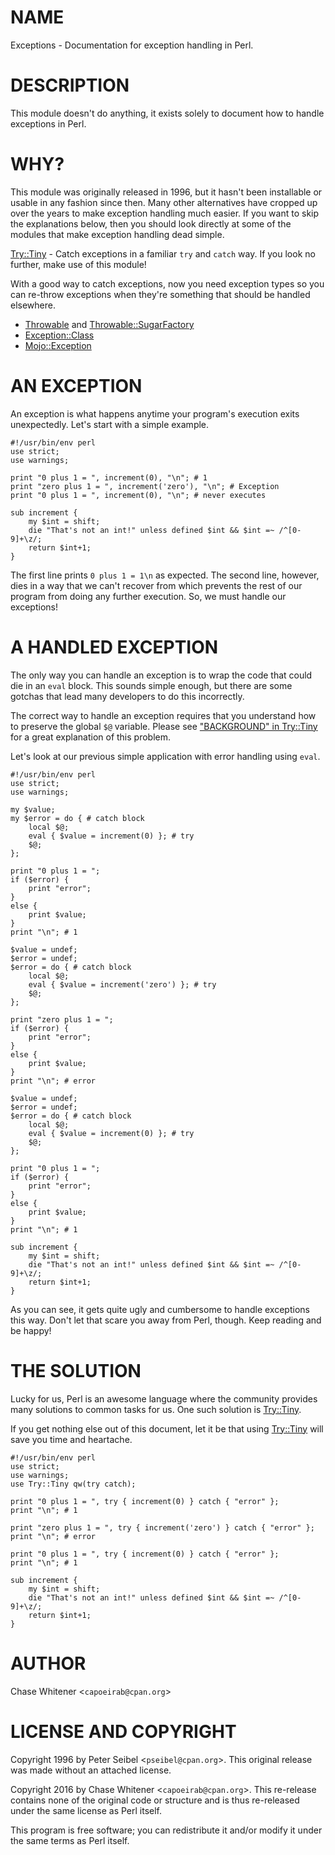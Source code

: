 # NAME

Exceptions - Documentation for exception handling in Perl.

# DESCRIPTION

This module doesn't do anything, it exists solely to document how to handle
exceptions in Perl.

# WHY?

This module was originally released in 1996, but it hasn't been installable or
usable in any fashion since then. Many other alternatives have cropped up over
the years to make exception handling much easier. If you want to skip the
explanations below, then you should look directly at some of the modules that
make exception handling dead simple.

[Try::Tiny](https://metacpan.org/pod/Try::Tiny) - Catch exceptions in a familiar `try` and `catch` way. If you
look no further, make use of this module!

With a good way to catch exceptions, now you need exception types so you can
re-throw exceptions when they're something that should be handled elsewhere.

- [Throwable](https://metacpan.org/pod/Throwable) and [Throwable::SugarFactory](https://metacpan.org/pod/Throwable::SugarFactory)
- [Exception::Class](https://metacpan.org/pod/Exception::Class)
- [Mojo::Exception](https://metacpan.org/pod/Mojo::Exception)

# AN EXCEPTION

An exception is what happens anytime your program's execution exits
unexpectedly. Let's start with a simple example.

    #!/usr/bin/env perl
    use strict;
    use warnings;

    print "0 plus 1 = ", increment(0), "\n"; # 1
    print "zero plus 1 = ", increment('zero'), "\n"; # Exception
    print "0 plus 1 = ", increment(0), "\n"; # never executes

    sub increment {
        my $int = shift;
        die "That's not an int!" unless defined $int && $int =~ /^[0-9]+\z/;
        return $int+1;
    }

The first line prints `0 plus 1 = 1\n` as expected. The second line, however,
dies in a way that we can't recover from which prevents the rest of our program
from doing any further execution. So, we must handle our exceptions!

# A HANDLED EXCEPTION

The only way you can handle an exception is to wrap the code that could
die in an `eval` block. This sounds simple enough, but there are some gotchas
that lead many developers to do this incorrectly.

The correct way to handle an exception requires that you understand how to
preserve the global `$@` variable. Please see ["BACKGROUND" in Try::Tiny](https://metacpan.org/pod/Try::Tiny#BACKGROUND) for a
great explanation of this problem.

Let's look at our previous simple application with error handling using `eval`.

    #!/usr/bin/env perl
    use strict;
    use warnings;

    my $value;
    my $error = do { # catch block
        local $@;
        eval { $value = increment(0) }; # try
        $@;
    };

    print "0 plus 1 = ";
    if ($error) {
        print "error";
    }
    else {
        print $value;
    }
    print "\n"; # 1

    $value = undef;
    $error = undef;
    $error = do { # catch block
        local $@;
        eval { $value = increment('zero') }; # try
        $@;
    };

    print "zero plus 1 = ";
    if ($error) {
        print "error";
    }
    else {
        print $value;
    }
    print "\n"; # error

    $value = undef;
    $error = undef;
    $error = do { # catch block
        local $@;
        eval { $value = increment(0) }; # try
        $@;
    };

    print "0 plus 1 = ";
    if ($error) {
        print "error";
    }
    else {
        print $value;
    }
    print "\n"; # 1

    sub increment {
        my $int = shift;
        die "That's not an int!" unless defined $int && $int =~ /^[0-9]+\z/;
        return $int+1;
    }

As you can see, it gets quite ugly and cumbersome to handle exceptions this way.
Don't let that scare you away from Perl, though. Keep reading and be happy!

# THE SOLUTION

Lucky for us, Perl is an awesome language where the community provides many
solutions to common tasks for us. One such solution is [Try::Tiny](https://metacpan.org/pod/Try::Tiny).

If you get nothing else out of this document, let it be that using [Try::Tiny](https://metacpan.org/pod/Try::Tiny)
will save you time and heartache.

    #!/usr/bin/env perl
    use strict;
    use warnings;
    use Try::Tiny qw(try catch);

    print "0 plus 1 = ", try { increment(0) } catch { "error" };
    print "\n"; # 1

    print "zero plus 1 = ", try { increment('zero') } catch { "error" };
    print "\n"; # error

    print "0 plus 1 = ", try { increment(0) } catch { "error" };
    print "\n"; # 1

    sub increment {
        my $int = shift;
        die "That's not an int!" unless defined $int && $int =~ /^[0-9]+\z/;
        return $int+1;
    }

# AUTHOR

Chase Whitener <`capoeirab@cpan.org`>

# LICENSE AND COPYRIGHT

Copyright 1996 by Peter Seibel <`pseibel@cpan.org`>. This original release
was made without an attached license.

Copyright 2016 by Chase Whitener <`capoeirab@cpan.org`>. This re-release contains
none of the original code or structure and is thus re-released under the same
license as Perl itself.

This program is free software; you can redistribute it and/or modify
it under the same terms as Perl itself.
